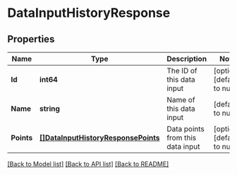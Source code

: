 # DataInputHistoryResponse

## Properties
Name | Type | Description | Notes
------------ | ------------- | ------------- | -------------
**Id** | **int64** | The ID of this data input | [optional] [default to null]
**Name** | **string** | Name of this data input | [default to null]
**Points** | [**[]DataInputHistoryResponsePoints**](DataInputHistoryResponse_points.md) | Data points from this data input | [optional] [default to null]

[[Back to Model list]](../README.md#documentation-for-models) [[Back to API list]](../README.md#documentation-for-api-endpoints) [[Back to README]](../README.md)


